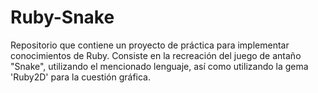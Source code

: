# Ruby-Snake
Repositorio que contiene un proyecto de práctica para implementar conocimientos de Ruby. Consiste en la recreación del juego de antaño "Snake", utilizando el mencionado lenguaje, así como utilizando la gema 'Ruby2D' para la cuestión gráfica.
